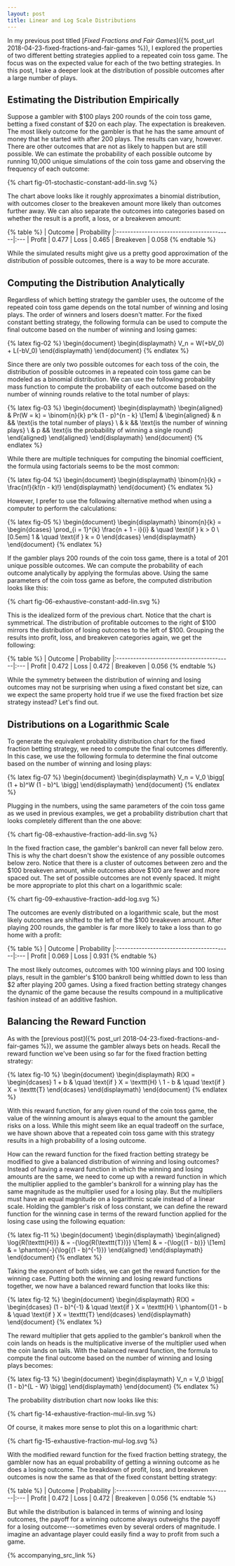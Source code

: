 ```yaml
---
layout: post
title: Linear and Log Scale Distributions
---
```


In my previous post titled [*Fixed Fractions and Fair Games*]({% post_url 2018-04-23-fixed-fractions-and-fair-games %}), I explored the properties of two different betting strategies applied to a repeated coin toss game. The focus was on the expected value for each of the two betting strategies. In this post, I take a deeper look at the distribution of possible outcomes after a large number of plays.

<!--excerpt-->

## Estimating the Distribution Empirically

Suppose a gambler with $100 plays 200 rounds of the coin toss game, betting a fixed constant of $20 on each play. The expectation is breakeven. The most likely outcome for the gambler is that he has the same amount of money that he started with after 200 plays. The results can vary, however. There are other outcomes that are not as likely to happen but are still possible. We can estimate the probability of each possible outcome by running 10,000 unique simulations of the coin toss game and observing the frequency of each outcome:

{% chart fig-01-stochastic-constant-add-lin.svg %}

The chart above looks like it roughly approximates a binomial distribution, with outcomes closer to the breakeven amount more likely than outcomes further away. We can also separate the outcomes into categories based on whether the result is a profit, a loss, or a breakeven amount:

{% table %}
| <span style="width: 5em;">Outcome</span> | <span style="width: 6em;">Probability</span>
|:-----------------------------------------|:---
| Profit                                   | 0.477
| Loss                                     | 0.465
| Breakeven                                | 0.058
{% endtable %}

While the simulated results might give us a pretty good approximation of the distribution of possible outcomes, there is a way to be more accurate.

## Computing the Distribution Analytically

Regardless of which betting strategy the gambler uses, the outcome of the repeated coin toss game depends on the total number of winning and losing plays. The order of winners and losers doesn't matter. For the fixed constant betting strategy, the following formula can be used to compute the final outcome based on the number of winning and losing games:

{% latex fig-02 %}
    \begin{document}
    \begin{displaymath}
    V_n = W(+bV_0) + L(-bV_0)
    \end{displaymath}
    \end{document}
{% endlatex %}

Since there are only two possible outcomes for each toss of the coin, the distribution of possible outcomes in a repeated coin toss game can be modeled as a binomial distribution. We can use the following probability mass function to compute the probability of each outcome based on the number of winning rounds relative to the total number of plays:

{% latex fig-03 %}
    \begin{document}
    \begin{displaymath}
    \begin{aligned}
    & Pr(W = k) = \binom{n}{k} p^k (1 - p)^{n - k}
    \\[1em]
    &
    \begin{aligned}
    & n && \text{is the total number of plays}
    \\
    & k && \text{is the number of winning plays}
    \\
    & p && \text{is the probability of winning a single round}
    \end{aligned}
    \end{aligned}
    \end{displaymath}
    \end{document}
{% endlatex %}

While there are multiple techniques for computing the binomial coefficient, the formula using factorials seems to be the most common:

{% latex fig-04 %}
    \begin{document}
    \begin{displaymath}
    \binom{n}{k} = \frac{n!}{k!(n - k)!}
    \end{displaymath}
    \end{document}
{% endlatex %}

However, I prefer to use the following alternative method when using a computer to perform the calculations:

{% latex fig-05 %}
    \begin{document}
    \begin{displaymath}
    \binom{n}{k} =
    \begin{dcases}
    \prod_{i = 1}^{k} \frac{n + 1 - i}{i} & \quad \text{if } k > 0
    \\[0.5em]
    1                                     & \quad \text{if } k = 0
    \end{dcases}
    \end{displaymath}
    \end{document}
{% endlatex %}

If the gambler plays 200 rounds of the coin toss game, there is a total of 201 unique possible outcomes. We can compute the probability of each outcome analytically by applying the formulas above. Using the same parameters of the coin toss game as before, the computed distribution looks like this:

{% chart fig-06-exhaustive-constant-add-lin.svg %}

This is the idealized form of the previous chart. Notice that the chart is symmetrical. The distribution of profitable outcomes to the right of $100 mirrors the distribution of losing outcomes to the left of $100. Grouping the results into profit, loss, and breakeven categories again, we get the following:

{% table %}
| <span style="width: 5em;">Outcome</span> | <span style="width: 6em;">Probability</span>
|:-----------------------------------------|:---
| Profit                                   | 0.472
| Loss                                     | 0.472
| Breakeven                                | 0.056
{% endtable %}

While the symmetry between the distribution of winning and losing outcomes may not be surprising when using a fixed constant bet size, can we expect the same property hold true if we use the fixed fraction bet size strategy instead? Let's find out.

## Distributions on a Logarithmic Scale

To generate the equivalent probability distribution chart for the fixed fraction betting strategy, we need to compute the final outcomes differently. In this case, we use the following formula to determine the final outcome based on the number of winning and losing plays:

{% latex fig-07 %}
    \begin{document}
    \begin{displaymath}
    V_n = V_0 \bigg[ (1 + b)^W (1 - b)^L \bigg]
    \end{displaymath}
    \end{document}
{% endlatex %}

Plugging in the numbers, using the same parameters of the coin toss game as we used in previous examples, we get a probability distribution chart that looks completely different than the one above:

{% chart fig-08-exhaustive-fraction-add-lin.svg %}

In the fixed fraction case, the gambler's bankroll can never fall below zero. This is why the chart doesn't show the existence of any possible outcomes below zero. Notice that there is a cluster of outcomes between zero and the $100 breakeven amount, while outcomes above $100 are fewer and more spaced out. The set of possible outcomes are not evenly spaced. It might be more appropriate to plot this chart on a logarithmic scale:

{% chart fig-09-exhaustive-fraction-add-log.svg %}

The outcomes are evenly distributed on a logarithmic scale, but the most likely outcomes are shifted to the left of the $100 breakeven amount. After playing 200 rounds, the gambler is far more likely to take a loss than to go home with a profit:

{% table %}
| <span style="width: 5em;">Outcome</span> | <span style="width: 6em;">Probability</span>
|:-----------------------------------------|:---
| Profit                                   | 0.069
| Loss                                     | 0.931
{% endtable %}

The most likely outcomes, outcomes with 100 winning plays and 100 losing plays, result in the gambler's $100 bankroll being whittled down to less than $2 after playing 200 games. Using a fixed fraction betting strategy changes the dynamic of the game because the results compound in a multiplicative fashion instead of an additive fashion.

## Balancing the Reward Function

As with the [previous post]({% post_url 2018-04-23-fixed-fractions-and-fair-games %}), we assume the gambler always bets on heads. Recall the reward function we've been using so far for the fixed fraction betting strategy:

{% latex fig-10 %}
    \begin{document}
    \begin{displaymath}
    R(X) =
    \begin{dcases}
    1 + b & \quad \text{if } X = \texttt{H}
    \\
    1 - b & \quad \text{if } X = \texttt{T}
    \end{dcases}
    \end{displaymath}
    \end{document}
{% endlatex %}

With this reward function, for any given round of the coin toss game, the value of the winning amount is always equal to the amount the gambler risks on a loss. While this might seem like an equal tradeoff on the surface, we have shown above that a repeated coin toss game with this strategy results in a high probability of a losing outcome.

How can the reward function for the fixed fraction betting strategy be modified to give a balanced distribution of winning and losing outcomes? Instead of having a reward function in which the winning and losing amounts are the same, we need to come up with a reward function in which the multiplier applied to the gambler's bankroll for a winning play has the same magnitude as the multiplier used for a losing play. But the multipliers must have an equal magnitude on a logarithmic scale instead of a linear scale. Holding the gambler's risk of loss constant, we can define the reward function for the winning case in terms of the reward function applied for the losing case using the following equation:

{% latex fig-11 %}
    \begin{document}
    \begin{displaymath}
    \begin{aligned}
    \log{R(\texttt{H})} & = -{\log{R(\texttt{T})}}
    \\[1em]
               & = -{\log{(1 - b)}}
    \\[1em]
               & = \phantom{-}{\log{(1 - b)^{-1}}}
    \end{aligned}
    \end{displaymath}
    \end{document}
{% endlatex %}

Taking the exponent of both sides, we can get the reward function for the winning case. Putting both the winning and losing reward functions together, we now have a balanced reward function that looks like this:

{% latex fig-12 %}
    \begin{document}
    \begin{displaymath}
    R(X) =
    \begin{dcases}
    (1 - b)^{-1}     & \quad \text{if } X = \texttt{H}
    \\
    \phantom{(}1 - b & \quad \text{if } X = \texttt{T}
    \end{dcases}
    \end{displaymath}
    \end{document}
{% endlatex %}

The reward multiplier that gets applied to the gambler's bankroll when the coin lands on heads is the multiplicative inverse of the multiplier used when the coin lands on tails. With the balanced reward function, the formula to compute the final outcome based on the number of winning and losing plays becomes:

{% latex fig-13 %}
    \begin{document}
    \begin{displaymath}
    V_n = V_0 \bigg[ (1 - b)^{L - W} \bigg]
    \end{displaymath}
    \end{document}
{% endlatex %}

The probability distribution chart now looks like this:

{% chart fig-14-exhaustive-fraction-mul-lin.svg %}

Of course, it makes more sense to plot this on a logarithmic chart:

{% chart fig-15-exhaustive-fraction-mul-log.svg %}

With the modified reward function for the fixed fraction betting strategy, the gambler now has an equal probability of getting a winning outcome as he does a losing outcome. The breakdown of profit, loss, and breakeven outcomes is now the same as that of the fixed constant betting strategy:

{% table %}
| <span style="width: 5em;">Outcome</span> | <span style="width: 6em;">Probability</span>
|:-----------------------------------------|:---
| Profit                                   | 0.472
| Loss                                     | 0.472
| Breakeven                                | 0.056
{% endtable %}

But while the distribution is balanced in terms of winning and losing outcomes, the payoff for a winning outcome always outweighs the payoff for a losing outcome---sometimes even by several orders of magnitude. I imagine an advantage player could easily find a way to profit from such a game.

{% accompanying_src_link %}

